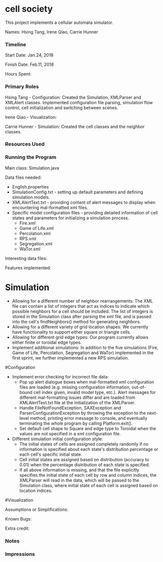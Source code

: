 cell society
====

This project implements a cellular automata simulator.

Names: Hsing Tang, Irene Qiao, Carrie Hunner

### Timeline

Start Date: Jan.24, 2018

Finish Date: Feb.11, 2018

Hours Spent: 

### Primary Roles
Hsing Tang - Configuration: Created the Simulation, XMLParser and 
XMLAlert classes. Implemented configuration file parsing, simulation 
flow control, cell initialization and switching between scenes.

Irene Qiao - Visualization: 

Carrie Hunner - Simulation: Created the cell
classes and the neighbor classes.

### Resources Used


### Running the Program

Main class: Simulation.java

Data files needed:
* English.properties
* SimulationConfig.txt - setting up default parameters 
and defining simulation models.
* XMLAlertText.txt - providing content of alert messages 
to display when encountering mal-formatted xml files.
* Specific model configuration files - providing detailed information 
of cell states and parameters for initializing a simulation process.
    * Fire.xml
    * Game of Life.xml
    * Percolation.xml
    * RPS.xml
    * Segregation.xml
    * WaTor.xml
    
Interesting data files:

Features implemented:

# Simulation
* Allowing for a different number of neighbor rearrangements:
The XML file can contain a list of integers that act
as indices to indicate which possible neighbors for a cell
should be included. The list of integers is stored in the 
Simulation class after parsing the xml file, and is passed into 
the cell's findNeighbors() method for generating neighbors.
* Allowing for a different variety of grid location shapes:
We currently have functionality to support either square or
triangle cells.
* Allowing for different grid edge types:
Our program currently allows either finite or toroidal edge types.
* Implement additional simulations:
In addition to the five simulations (Fire, Game of Life, Percolation, 
Segregation and WaTor) implemented in the first sprint, we further 
implemented a new RPS simulation.

#Configuration
* Implement error checking for incorrect file data:
    * Pop up alert dialogue boxes when mal-formatted xml configuration
     files are loaded (e.g. missing configuration information, out-of-bound 
     cell index given, invalid model type, etc.). Alert messages for different 
     mal-formatting issues differ and are loaded from XMLAlertText.txt file at 
     the initialization of the XMLParser.
    * Handle FileNotFoundException, SAXException and ParserConfigurationException
    by throwing the exception to the next-level method, printing error message to 
    console, and eventually terminating the whole program by calling Platform.exit().
    * Set default cell shape to Square and edge type to Toroidal when the values are 
    not specified in a xml configuration file.
* Different simulation initial configuration style:
    * The initial states of cells are assigned completely randomly if no information 
    is specified about each state's distribution percentage or each cell's specific 
    initial state.
    * Cell initial states are assigned based on distribution (accuracy to 0.01) when 
    the percentage distribution of each state is specified.
    * If all above information is missing, and that the file explicitly specifies the 
    initial state of each cell by row and column indices, the XMLParser will read in 
    the data, which will be passed to the Simulation class, where initial state of each 
    cell is assigned based on location indices.
    

#Visualization


Assumptions or Simplifications:

Known Bugs:

Extra credit:


### Notes


### Impressions

